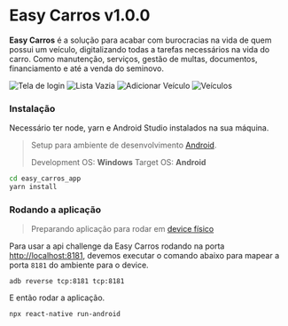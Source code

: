# Easy Carros v1.0.0


**Easy Carros** é a solução para acabar com burocracias na vida de quem possui um veículo, digitalizando todas a tarefas necessários na vida do carro. Como manutenção, serviços,  gestão de multas, documentos, financiamento e até a venda do seminovo.

![Tela de login](_screens_/screen.png)
![Lista Vazia](_screens_/screen4.png)
![Adicionar Veículo](_screens_/screen3.png)
![Veículos](_screens_/screen2.png)

### Instalação

Necessário ter node, yarn e Android Studio instalados na sua máquina.

> Setup para ambiente de desenvolvimento [Android](https://reactnative.dev/docs/environment-setup).
> 
> Development OS: **Windows** 
> Target OS: **Android**

```bash
cd easy_carros_app
yarn install
```


### Rodando a aplicação

> Preparando aplicação para rodar em [device físico](https://reactnative.dev/docs/running-on-device)

Para usar a api challenge da Easy Carros rodando na porta [http://localhost:8181](localhost:8181), devemos executar o comando abaixo para mapear a porta `8181` do ambiente para o device.

    adb reverse tcp:8181 tcp:8181

E então rodar a aplicação.

```bash
npx react-native run-android
```

